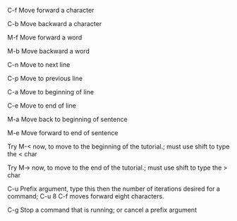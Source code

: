 C-f	Move forward a character

C-b	Move backward a character

M-f	Move forward a word

M-b	Move backward a word

C-n	Move to next line

C-p	Move to previous line

C-a	Move to beginning of line

C-e	Move to end of line

M-a	Move back to beginning of sentence

M-e	Move forward to end of sentence

Try M-< now, to move to the beginning of the tutorial.; must use shift to type the < char

Try M-> now, to move to the end of the tutorial.; must use shift to type the > char

C-u  Prefix argument, type this then the number of iterations desired for a command; C-u 8 C-f moves forward eight characters.

C-g Stop a command that is running; or cancel a prefix argument


 
